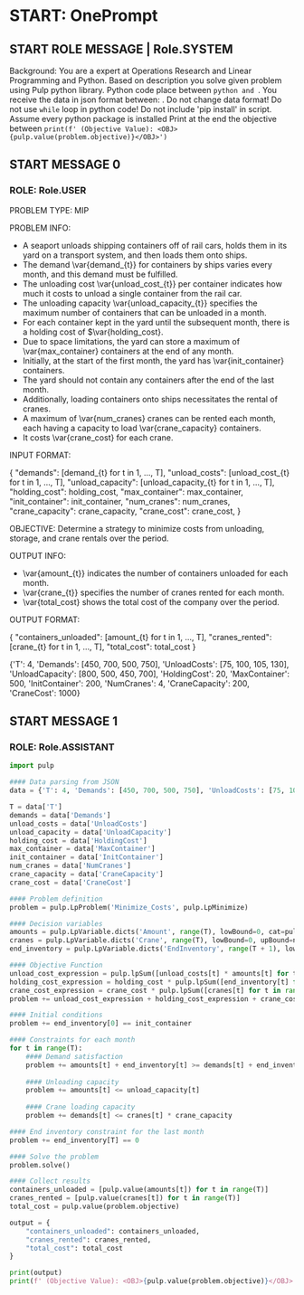 # START: OnePrompt 
## START ROLE MESSAGE | Role.SYSTEM 
Background: You are a expert at Operations Research and Linear Programming and Python. Based on description you solve given problem using Pulp python library. Python code place between ```python and ```. You receive the data in json format between: <DATA></DATA>. Do not change data format! Do not use `while` loop in python code! Do not include 'pip install' in script. Assume every python package is installed Print at the end the objective between <OBJ></OBJ> `print(f' (Objective Value): <OBJ>{pulp.value(problem.objective)}</OBJ>')`  
## START MESSAGE 0 
### ROLE: Role.USER
<DESCRIPTION>
PROBLEM TYPE: MIP

PROBLEM INFO:

- A seaport unloads shipping containers off of rail cars, holds them in its yard on a transport system, and then loads them onto ships.
- The demand \var{demand_{t}} for containers by ships varies every month, and this demand must be fulfilled.
- The unloading cost \var{unload_cost_{t}} per container indicates how much it costs to unload a single container from the rail car.
- The unloading capacity \var{unload_capacity_{t}} specifies the maximum number of containers that can be unloaded in a month.
- For each container kept in the yard until the subsequent month, there is a holding cost of $\var{holding_cost}.
- Due to space limitations, the yard can store a maximum of \var{max_container} containers at the end of any month.
- Initially, at the start of the first month, the yard has \var{init_container} containers.
- The yard should not contain any containers after the end of the last month.
- Additionally, loading containers onto ships necessitates the rental of cranes.
- A maximum of \var{num_cranes} cranes can be rented each month, each having a capacity to load \var{crane_capacity} containers.
- It costs \var{crane_cost} for each crane.

INPUT FORMAT: 

{
    "demands": [demand_{t} for t in 1, ..., T],
    "unload_costs": [unload_cost_{t} for t in 1, ..., T],
    "unload_capacity": [unload_capacity_{t} for t in 1, ..., T],
    "holding_cost": holding_cost,
    "max_container": max_container,
    "init_container": init_container,
    "num_cranes": num_cranes,
    "crane_capacity": crane_capacity,
    "crane_cost": crane_cost,
}

OBJECTIVE: Determine a strategy to minimize costs from unloading, storage, and crane rentals over the period.

OUTPUT INFO:

- \var{amount_{t}} indicates the number of containers unloaded for each month.
- \var{crane_{t}} specifies the number of cranes rented for each month.
- \var{total_cost} shows the total cost of the company over the period.

OUTPUT FORMAT:

{
    "containers_unloaded": [amount_{t} for t in 1, ..., T],
    "cranes_rented": [crane_{t} for t in 1, ..., T],
    "total_cost": total_cost
}

</DESCRIPTION>
<DATA>
{'T': 4, 'Demands': [450, 700, 500, 750], 'UnloadCosts': [75, 100, 105, 130], 'UnloadCapacity': [800, 500, 450, 700], 'HoldingCost': 20, 'MaxContainer': 500, 'InitContainer': 200, 'NumCranes': 4, 'CraneCapacity': 200, 'CraneCost': 1000}</DATA>


## START MESSAGE 1 
### ROLE: Role.ASSISTANT
```python
import pulp

#### Data parsing from JSON
data = {'T': 4, 'Demands': [450, 700, 500, 750], 'UnloadCosts': [75, 100, 105, 130], 'UnloadCapacity': [800, 500, 450, 700], 'HoldingCost': 20, 'MaxContainer': 500, 'InitContainer': 200, 'NumCranes': 4, 'CraneCapacity': 200, 'CraneCost': 1000}

T = data['T']
demands = data['Demands']
unload_costs = data['UnloadCosts']
unload_capacity = data['UnloadCapacity']
holding_cost = data['HoldingCost']
max_container = data['MaxContainer']
init_container = data['InitContainer']
num_cranes = data['NumCranes']
crane_capacity = data['CraneCapacity']
crane_cost = data['CraneCost']

#### Problem definition
problem = pulp.LpProblem('Minimize_Costs', pulp.LpMinimize)

#### Decision variables
amounts = pulp.LpVariable.dicts('Amount', range(T), lowBound=0, cat=pulp.LpInteger)
cranes = pulp.LpVariable.dicts('Crane', range(T), lowBound=0, upBound=num_cranes, cat=pulp.LpInteger)
end_inventory = pulp.LpVariable.dicts('EndInventory', range(T + 1), lowBound=0, upBound=max_container, cat=pulp.LpInteger)

#### Objective Function
unload_cost_expression = pulp.lpSum([unload_costs[t] * amounts[t] for t in range(T)])
holding_cost_expression = holding_cost * pulp.lpSum([end_inventory[t] for t in range(T)])
crane_cost_expression = crane_cost * pulp.lpSum([cranes[t] for t in range(T)])
problem += unload_cost_expression + holding_cost_expression + crane_cost_expression

#### Initial conditions
problem += end_inventory[0] == init_container

#### Constraints for each month
for t in range(T):
    #### Demand satisfaction
    problem += amounts[t] + end_inventory[t] >= demands[t] + end_inventory[t + 1]
    
    #### Unloading capacity
    problem += amounts[t] <= unload_capacity[t]
    
    #### Crane loading capacity
    problem += demands[t] <= cranes[t] * crane_capacity

#### End inventory constraint for the last month
problem += end_inventory[T] == 0

#### Solve the problem
problem.solve()

#### Collect results
containers_unloaded = [pulp.value(amounts[t]) for t in range(T)]
cranes_rented = [pulp.value(cranes[t]) for t in range(T)]
total_cost = pulp.value(problem.objective)

output = {
    "containers_unloaded": containers_unloaded,
    "cranes_rented": cranes_rented,
    "total_cost": total_cost
}

print(output)
print(f' (Objective Value): <OBJ>{pulp.value(problem.objective)}</OBJ>')
```

